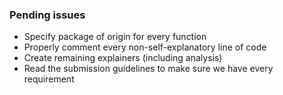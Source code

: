 ### Pending issues
- Specify package of origin for every function
- Properly comment every non-self-explanatory line of code
- Create remaining explainers (including analysis)
- Read the submission guidelines to make sure we have every requirement
